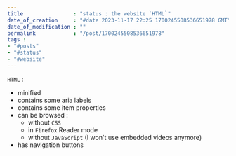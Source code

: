 ```yaml
---
title                : "status : the website `HTML`" 
date_of_creation     : "#date 2023-11-17 22:25 1700245508536651978 GMT"
date_of_modification : ""
permalink            : "/post/1700245508536651978"
tags :
- "#posts"
- "#status"
- "#website"
---
```


`HTML` :
- minified
- contains some aria labels
- contains some item properties
- can be browsed :
  - without `CSS`
  - in `Firefox` Reader mode
  - without `JavaScript` (I won't use embedded videos anymore)
- has navigation buttons